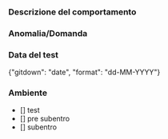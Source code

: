 ### Descrizione del comportamento


### Anomalia/Domanda


### Data del test
{"gitdown": "date", "format": "dd-MM-YYYY"}
### Ambiente
- [] test
- [] pre subentro
- [] subentro
